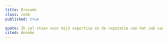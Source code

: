 ```yaml
---
title: Erecode 
class: code
published: true

quote: Ik zal staan voor mijn expertise en de reputatie van het vak van frontend developer verdedigen door het volgende te beloven
cited: Anneke
---
```

